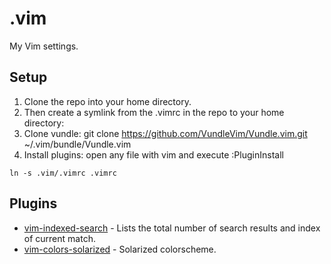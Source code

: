 # .vim
My Vim settings.

## Setup
1. Clone the repo into your home directory.
2. Then create a symlink from the .vimrc in the repo to your home directory:
3. Clone vundle: git clone https://github.com/VundleVim/Vundle.vim.git ~/.vim/bundle/Vundle.vim
4. Install plugins: open any file with vim and execute :PluginInstall
```shell
ln -s .vim/.vimrc .vimrc
```

## Plugins
* [vim-indexed-search](https://github.com/henrik/vim-indexed-search) - Lists the total number of search results and index of current match.
* [vim-colors-solarized](https://github.com/altercation/vim-colors-solarized) - Solarized colorscheme.
